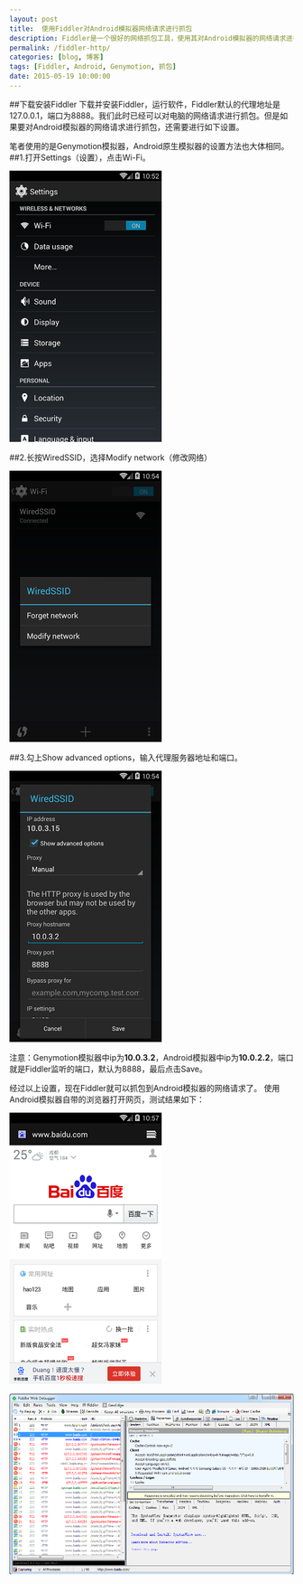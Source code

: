 ```yaml
---
layout: post
title:  使用Fiddler对Android模拟器网络请求进行抓包
description: Fiddler是一个很好的网络抓包工具，使用其对Android模拟器的网络请求进行抓包
permalink: /fiddler-http/
categories: [blog, 博客]
tags: [Fiddler, Android, Genymotion, 抓包]
date: 2015-05-19 10:00:00
--- 
```


##下载安装Fiddler
下载并安装Fiddler，运行软件，Fiddler默认的代理地址是127.0.0.1，端口为8888。我们此时已经可以对电脑的网络请求进行抓包。但是如果要对Android模拟器的网络请求进行抓包，还需要进行如下设置。

笔者使用的是Genymotion模拟器，Android原生模拟器的设置方法也大体相同。
##1.打开Settings（设置），点击Wi-Fi。

![设置](/images/2015-05-19-fiddler-http/device-2015-04-27-105348.png)

##2.长按WiredSSID，选择Modify network（修改网络）

![修改网络](/images/2015-05-19-fiddler-http/device-2015-04-27-105444.png)

##3.勾上Show advanced options，输入代理服务器地址和端口。

![代理](/images/2015-05-19-fiddler-http/device-2015-04-27-105513.png)

注意：Genymotion模拟器中ip为**10.0.3.2**，Android模拟器中ip为**10.0.2.2**，端口就是Fiddler监听的端口，默认为8888，最后点击Save。

经过以上设置，现在Fiddler就可以抓包到Android模拟器的网络请求了。
使用Android模拟器自带的浏览器打开网页，测试结果如下：

![模拟器打开百度](/images/2015-05-19-fiddler-http/device-2015-04-27-105749.png)

![Fiddler抓包结果](/images/2015-05-19-fiddler-http/QQ截图20150427105719.png)





